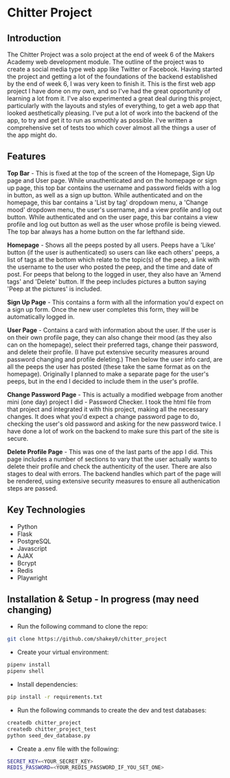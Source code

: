 # Chitter Project

## Introduction

The Chitter Project was a solo project at the end of week 6 of the Makers Academy web development module. The outline of the project was to create a social media type web app like Twitter or Facebook.
Having started the project and getting a lot of the foundations of the backend established by the end of week 6, I was very keen to finish it. This is the first web app project I have done on my own, and so I've had the great opportunity of learning a lot from it. I've also experimented a great deal during this project, particularly with the layouts and styles of everything, to get a web app that looked aesthetically pleasing. I've put a lot of work into the backend of the app, to try and get it to run as smoothly as possible. I've written a comprehensive set of tests too which cover almost all the things a user of the app might do.

## Features

**Top Bar** - This is fixed at the top of the screen of the Homepage, Sign Up page and User page. While unauthenticated and on the homepage or sign up page, this top bar contains the username and password fields with a log in button, as well as a sign up button. While authenticated and on the homepage, this bar contains a 'List by tag' dropdown menu, a 'Change mood' dropdown menu, the user's username, and a view profile and log out button. While authenticated and on the user page, this bar contains a view profile and log out button as well as the user whose profile is being viewed. The top bar always has a home button on the far lefthand side.

**Homepage** - Shows all the peeps posted by all users. Peeps have a 'Like' button (if the user is authenticated) so users can like each others' peeps, a list of tags at the bottom which relate to the topic(s) of the peep, a link with the username to the user who posted the peep, and the time and date of post. For peeps that belong to the logged in user, they also have an 'Amend tags' and 'Delete' button. If the peep includes pictures a button saying 'Peep at the pictures' is included.

**Sign Up Page** - This contains a form with all the information you'd expect on a sign up form. Once the new user completes this form, they will be automatically logged in.

**User Page** - Contains a card with information about the user. If the user is on their own profile page, they can also change their mood (as they also can on the homepage), select their preferred tags, change their password, and delete their profile. (I have put extensive security measures around password changing and profile deleting.) Then below the user info card, are all the peeps the user has posted (these take the same format as on the homepage). Originally I planned to make a separate page for the user's peeps, but in the end I decided to include them in the user's profile.

**Change Password Page** - This is actually a modified webpage from another mini (one day) project I did - Password Checker. I took the html file from that project and integrated it with this project, making all the necessary changes. It does what you'd expect a change password page to do, checking the user's old password and asking for the new password twice. I have done a lot of work on the backend to make sure this part of the site is secure.

**Delete Profile Page** - This was one of the last parts of the app I did. This page includes a number of sections to vary that the user actually wants to delete their profile and check the authenticity of the user. There are also stages to deal with errors. The backend handles which part of the page will be rendered, using extensive security measures to ensure all authenication steps are passed.

## Key Technologies
- Python
- Flask
- PostgreSQL
- Javascript
- AJAX
- Bcrypt
- Redis
- Playwright

## Installation & Setup - In progress (may need changing)

- Run the following command to clone the repo:
```bash
git clone https://github.com/shakey0/chitter_project
```

- Create your virtual environment:
```bash
pipenv install
pipenv shell
```

- Install dependencies:
```bash
pip install -r requirements.txt
```

- Run the following commands to create the dev and test databases:
```bash
createdb chitter_project
createdb chitter_project_test
python seed_dev_database.py
```

- Create a .env file with the following:
```bash
SECRET_KEY=<YOUR_SECRET_KEY>
REDIS_PASSWORD=<YOUR_REDIS_PASSWORD_IF_YOU_SET_ONE>
```